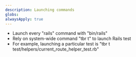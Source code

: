 ```yaml
---
description: Launching commands
globs:
alwaysApply: true
---
```


- Launch every "rails" command with "bin/rails"
- Rely on system-wide command "tbr t" to launch Rails test
- For example, launching a particular test is "tbr t test/helpers/current_route_helper_test.rb"
